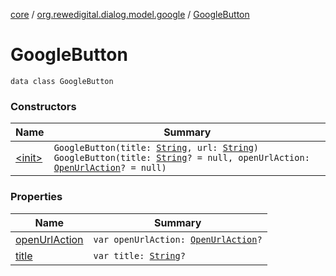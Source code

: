 [core](../../index.md) / [org.rewedigital.dialog.model.google](../index.md) / [GoogleButton](./index.md)

# GoogleButton

`data class GoogleButton`

### Constructors

| Name | Summary |
|---|---|
| [&lt;init&gt;](-init-.md) | `GoogleButton(title: `[`String`](https://kotlinlang.org/api/latest/jvm/stdlib/kotlin/-string/index.html)`, url: `[`String`](https://kotlinlang.org/api/latest/jvm/stdlib/kotlin/-string/index.html)`)`<br>`GoogleButton(title: `[`String`](https://kotlinlang.org/api/latest/jvm/stdlib/kotlin/-string/index.html)`? = null, openUrlAction: `[`OpenUrlAction`](../-open-url-action/index.md)`? = null)` |

### Properties

| Name | Summary |
|---|---|
| [openUrlAction](open-url-action.md) | `var openUrlAction: `[`OpenUrlAction`](../-open-url-action/index.md)`?` |
| [title](title.md) | `var title: `[`String`](https://kotlinlang.org/api/latest/jvm/stdlib/kotlin/-string/index.html)`?` |
